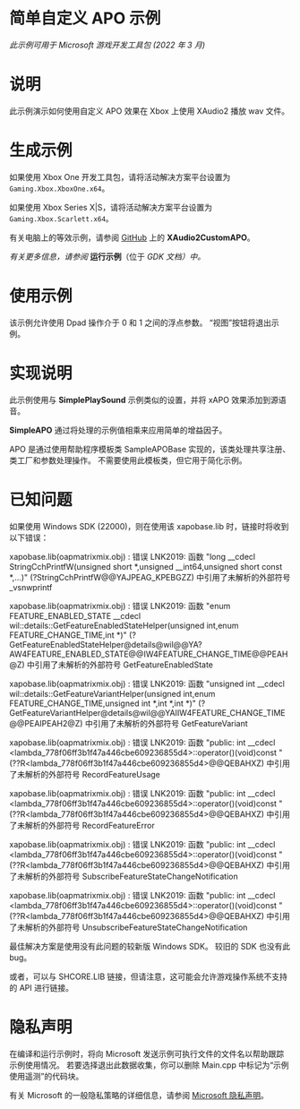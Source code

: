 # 简单自定义 APO 示例

*此示例可用于 Microsoft 游戏开发工具包 (2022 年 3 月)*

# 说明

此示例演示如何使用自定义 APO 效果在 Xbox 上使用 XAudio2 播放 wav 文件。

# 生成示例

如果使用 Xbox One 开发工具包，请将活动解决方案平台设置为 `Gaming.Xbox.XboxOne.x64`。

如果使用 Xbox Series X|S，请将活动解决方案平台设置为 `Gaming.Xbox.Scarlett.x64`。

有关电脑上的等效示例，请参阅 [GitHub](https://aka.ms/xaudio2samples) 上的 **XAudio2CustomAPO**。

*有关更多信息，请参阅*&nbsp;__运行示例__（位于 *GDK&nbsp;文档）中。*

# 使用示例

该示例允许使用 Dpad 操作介于 0 和 1 之间的浮点参数。 &ldquo;视图&rdquo;按钮将退出示例。

# 实现说明

此示例使用与 **SimplePlaySound** 示例类似的设置，并将 xAPO 效果添加到源语音。

**SimpleAPO** 通过将处理的示例值相乘来应用简单的增益因子。

APO 是通过使用帮助程序模板类 SampleAPOBase 实现的，该类处理共享注册、类工厂和参数处理操作。 不需要使用此模板类，但它用于简化示例。

# 已知问题

如果使用 Windows SDK (22000)，则在使用该 xapobase.lib 时，链接时将收到以下错误：

xapobase.lib(oapmatrixmix.obj) : 错误 LNK2019: 函数 \"long \_\_cdecl StringCchPrintfW(unsigned short \*,unsigned \_\_int64,unsigned short const \*,\...)\" (?StringCchPrintfW@@YAJPEAG_KPEBGZZ) 中引用了未解析的外部符号 \_vsnwprintf

xapobase.lib(oapmatrixmix.obj) : 错误 LNK2019: 函数 \"enum FEATURE_ENABLED_STATE \_\_cdecl wil::details::GetFeatureEnabledStateHelper(unsigned int,enum FEATURE_CHANGE_TIME,int \*)\" (?GetFeatureEnabledStateHelper@details@wil@@YA?AW4FEATURE_ENABLED_STATE@@IW4FEATURE_CHANGE_TIME@@PEAH@Z) 中引用了未解析的外部符号 GetFeatureEnabledState

xapobase.lib(oapmatrixmix.obj) : 错误 LNK2019: 函数 \"unsigned int \_\_cdecl wil::details::GetFeatureVariantHelper(unsigned int,enum FEATURE_CHANGE_TIME,unsigned int \*,int \*,int \*)\" (?GetFeatureVariantHelper@details@wil@@YAIIW4FEATURE_CHANGE_TIME@@PEAIPEAH2@Z) 中引用了未解析的外部符号 GetFeatureVariant

xapobase.lib(oapmatrixmix.obj) : 错误 LNK2019: 函数 \"public: int \_\_cdecl \<lambda_778f06ff3b1f47a446cbe609236855d4\>::operator()(void)const \" (??R\<lambda_778f06ff3b1f47a446cbe609236855d4\>@@QEBAHXZ) 中引用了未解析的外部符号 RecordFeatureUsage

xapobase.lib(oapmatrixmix.obj) : 错误 LNK2019: 函数 \"public: int \_\_cdecl \<lambda_778f06ff3b1f47a446cbe609236855d4\>::operator()(void)const \" (??R\<lambda_778f06ff3b1f47a446cbe609236855d4\>@@QEBAHXZ) 中引用了未解析的外部符号 RecordFeatureError

xapobase.lib(oapmatrixmix.obj) : 错误 LNK2019: 函数 \"public: int \_\_cdecl \<lambda_778f06ff3b1f47a446cbe609236855d4\>::operator()(void)const \" (??R\<lambda_778f06ff3b1f47a446cbe609236855d4\>@@QEBAHXZ) 中引用了未解析的外部符号 SubscribeFeatureStateChangeNotification

xapobase.lib(oapmatrixmix.obj) : 错误 LNK2019: 函数 \"public: int \_\_cdecl \<lambda_778f06ff3b1f47a446cbe609236855d4\>::operator()(void)const \" (??R\<lambda_778f06ff3b1f47a446cbe609236855d4\>@@QEBAHXZ) 中引用了未解析的外部符号 UnsubscribeFeatureStateChangeNotification

最佳解决方案是使用没有此问题的较新版 Windows SDK。 较旧的 SDK 也没有此 bug。

或者，可以与 SHCORE.LIB 链接，但请注意，这可能会允许游戏操作系统不支持的 API 进行链接。

# 隐私声明

在编译和运行示例时，将向 Microsoft 发送示例可执行文件的文件名以帮助跟踪示例使用情况。 若要选择退出此数据收集，你可以删除 Main.cpp 中标记为&ldquo;示例使用遥测&rdquo;的代码块。

有关 Microsoft 的一般隐私策略的详细信息，请参阅 [Microsoft 隐私声明](https://privacy.microsoft.com/en-us/privacystatement/)。


